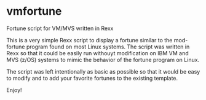 # vmfortune
Fortune script for VM/MVS written in Rexx

This is a very simple Rexx script to display a fortune similar to the mod-fortune program found on most Linux systems.  The 
script was written in Rexx so that it could be easily run withouyt modification on IBM VM and MVS (z/OS) systems to mimic the 
behavior of the fortune program on Linux. 

The script was left intentionally as basic as possible so that it would be easy to modify and to add your favorite fortunes to 
the existing template. 

Enjoy!
